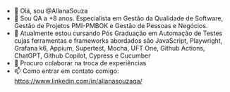 - 👋 Olá, sou @AllanaSouza
- 👀 Sou QA a +8 anos. Especialista em Gestão da Qualidade de Software, Gestão de Projetos PMI-PMBOK e Gestão de Pessoas e Negócios. 
- 🌱 Atualmente estou cursando Pós Graduação em Automação de Testes cujas ferramentas e frameworks abordados são JavaScript, Playwright, Grafana k6, Appium, Supertest, Mocha, UFT One, Github Actions, ChatGPT, Github Copilot, Cypress e Cucumber
- 💞️ Procuro colaborar na troca de experiências
- 📫 Como entrar em contato comigo: https://www.linkedin.com/in/allanasouzaqa/

<!---
AllanaSouza/AllanaSouza is a ✨ special ✨ repository because its `README.md` (this file) appears on your GitHub profile.
You can click the Preview link to take a look at your changes.
--->
